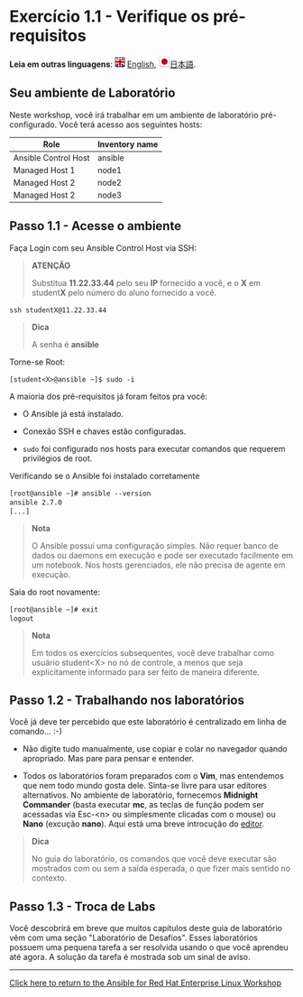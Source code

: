 # Exercício 1.1 - Verifique os pré-requisitos

**Leia em outras linguagens**: ![uk](../../../images/uk.png) [English](README.md),  ![japan](../../../images/japan.png)[日本語](README.ja.md).

## Seu ambiente de Laboratório

Neste workshop, você irá trabalhar em um ambiente de laboratório pré-configurado. Você terá acesso aos seguintes hosts:

| Role                 | Inventory name |
| ---------------------| ---------------|
| Ansible Control Host | ansible        |
| Managed Host 1       | node1          |
| Managed Host 2       | node2          |
| Managed Host 2       | node3          |

## Passo 1.1 - Acesse o ambiente

Faça Login com seu Ansible Control Host via SSH:

> **ATENÇÃO**
>
> Substitua **11.22.33.44** pelo seu **IP** fornecido a você, e o **X** em student**X** pelo número do aluno fornecido a você.

    ssh studentX@11.22.33.44

> **Dica**
>
> A senha é **ansible**

Torne-se Root:

    [student<X>@ansible ~]$ sudo -i

A maioria dos pré-requisitos já foram feitos pra você:

  - O Ansible já está instalado.

  - Conexão SSH e chaves estão configuradas.

  - `sudo` foi configurado nos hosts para executar comandos que requerem privilégios de root.

Verificando se o Ansible foi instalado corretamente

    [root@ansible ~]# ansible --version
    ansible 2.7.0
    [...]

> **Nota**
>
> O Ansible possui uma configuração simples. Não requer banco de dados ou daemons em execução e pode ser executado facilmente em um notebook. Nos hosts gerenciados, ele não precisa de agente em execução.

Saia do root novamente:

    [root@ansible ~]# exit
    logout

> **Nota**
>
> Em todos os exercícios subsequentes, você deve trabalhar como usuário student\<X\> no nó de controle, a menos que seja explicitamente informado para ser feito de maneira diferente.

## Passo 1.2 - Trabalhando nos laboratórios

Você já deve ter percebido que este laboratório é centralizado em linha de comando…​ :-)

  - Não digite tudo manualmente, use copiar e colar no navegador quando apropriado. Mas pare para pensar e entender.

  - Todos os laboratórios foram preparados com o **Vim**, mas entendemos que nem todo mundo gosta dele. Sinta-se livre para usar editores alternativos. No ambiente de laboratório, fornecemos **Midnight Commander** (basta executar **mc**, as teclas de função podem ser acessadas via Esc-\<n\> ou simplesmente clicadas com o mouse) ou **Nano** (excução **nano**). Aqui está uma breve introcução do [editor](../0.0-support-docs/editor_intro.md).
  
> **Dica**
>
> No guia do laboratório, os comandos que você deve executar são mostrados com ou sem a saída esperada, o que fizer mais sentido no contexto.

## Passo 1.3 - Troca de Labs

Você descobrirá em breve que muitos capítulos deste guia de laboratório vêm com uma seção "Laboratório de Desafios". Esses laboratórios possuem uma pequena tarefa a ser resolvida usando o que você aprendeu até agora. A solução da tarefa é mostrada sob um sinal de aviso.

----

[Click here to return to the Ansible for Red Hat Enterprise Linux Workshop](../README.md#section-1---ansible-engine-exercises)
